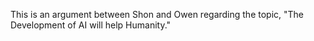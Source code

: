 This is an argument between Shon and Owen regarding the topic, "The Development of AI will help Humanity."

